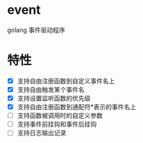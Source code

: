 # event
golang 事件驱动程序

# 特性

- [x] 支持自由注册函数到自定义事件名上
- [x] 支持自由触发某个事件名
- [x] 支持设置监听函数的优先级
- [x] 支持自由注册函数到通配符*表示的事件名上
- [ ] 支持函数被调用时的自定义参数
- [ ] 支持事件前挂钩和事件后挂钩
- [ ] 支持日志输出记录